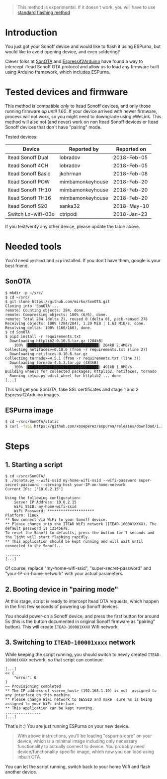 > This method is experimental. If it doesn't work, you will have to use [standard flashing method](Binaries)

# Introduction 

You just got your Sonoff device and would like to flash it using ESPurna, but would like to avoid opening device, and even soldering?

Clever folks at [SonOTA](https://github.com/mirko/SonOTA) and [Espressif2Arduino](https://github.com/khcnz/Espressif2Arduino) have found a way to intercept iTead Sonoff OTA protocol and allow us to load any firmware built using Arduino framework, which includes ESPurna.
 
# Tested devices and firmware

This method is compatible _only_ to Itead Sonoff devices, and only those running firmware _up until 1.60_. If your device arrived with newer firmware, process will not work, so you might need to downgrade using eWeLink. This method will also not (and never) work on non Itead Sonoff devices or Itead Sonoff devices that don't have "pairing" mode.

Tested devices:

| Device | Reported by | Reported on | 
| --- | --- | --- | 
| Itead Sonoff Dual | lobradov | 2018-Feb-05 |  
| Itead Sonoff 4CH  | lobradov | 2018-Feb-05 | 
| Itead Sonoff Basic | jkohrman | 2018-Feb-08 |
| Itead Sonoff POW | mimbamonkeyhouse | 2018-Feb-20 |
| Itead Sonoff TH10 | mimbamonkeyhouse | 2018-Feb-20 |
| Itead Sonoff TH16 | mimbamonkeyhouse | 2018-Feb-20 |
| Itead Sonoff S20  | sanka32 | 2018-May-10 |
| Switch Lx-wifi-03o  | ctripodi | 2018-Jan-23 |


If you test/verify any other device, please update the table above.

# Needed tools 

You'd need `python3` and `pip` installed. If you don't have them, google is your best friend.

## SonOTA 

```console
$ mkdir -p ~/src/
$ cd ~/src/
$ git clone https://github.com/mirko/SonOTA.git
Cloning into 'SonOTA'...
remote: Counting objects: 284, done.
remote: Compressing objects: 100% (6/6), done.
remote: Total 284 (delta 2), reused 0 (delta 0), pack-reused 278
Receiving objects: 100% (284/284), 1.29 MiB | 1.63 MiB/s, done.
Resolving deltas: 100% (160/160), done.
$ cd SonOTA
$ pip3 install -r requirements.txt
  Downloading httplib2-0.10.3.tar.gz (204kB)
    100% |████████████████████████████████| 204kB 2.4MB/s 
Collecting netifaces>=0.10.6 (from -r requirements.txt (line 2))
  Downloading netifaces-0.10.6.tar.gz
Collecting tornado>=4.5.1 (from -r requirements.txt (line 3))
  Downloading tornado-4.5.3.tar.gz (484kB)
    100% |████████████████████████████████| 491kB 1.8MB/s 
Building wheels for collected packages: httplib2, netifaces, tornado
  Running setup.py bdist_wheel for httplib2 ... done
[...]
```
This will get you SonOTA, fake SSL certificates and stage 1 and 2 Espressif2Arduino images. 

## ESPurna image

```bash
$ cd ~/src/SonOTA/static
$ curl -fsSL https://github.com/xoseperez/espurna/releases/download/1.12.3/espurna-1.12.3-espurna-core.bin -o image_arduino.bin
```

# Steps

## 1. Starting a script

```console
$ cd ~/src/SonOTA/
$ ./sonota.py --wifi-ssid my-home-wifi-ssid --wifi-password super-secret-password --serving-host your-IP-on-home-network
Current IPs: ['10.0.2.15']

Using the following configuration:
	Server IP Address: 10.0.2.15
	WiFi SSID: my-home-wifi-ssid
	WiFi Password: *********************
Platform: linux
** Now connect via WiFi to your Sonoff device.
** Please change into the ITEAD WiFi network (ITEAD-100001XXXX). The default password is 12345678.
To reset the Sonoff to defaults, press the button for 7 seconds and the light will start flashing rapidly.
** This application should be kept running and will wait until connected to the Sonoff...

.......
[...]
```

Of course, replace "my-home-wifi-ssid", "super-secret-password" and "your-IP-on-home-network" with your actual parameters.

## 2. Booting device in "pairing mode"

At this stage, script is ready to intercept Itead OTA requests, which happen in the first few seconds of powering up Sonoff devices. 

You should power-on a Sonoff device, and press the first button for around 5s (this is the button documented in original Sonoff firmware as "pairing" button). This will create `ITEAD-100001XXXX` Wifi network.

## 3. Switching to `ITEAD-100001xxxx` network

While keeping the script running, you should switch to newly created `ITEAD-100001XXXX` network, so that script can continue:

```console
[...]
<< {
    "error": 0
}
~~ Provisioning completed
** The IP address of <serve_host> (192.168.1.10) is not  assigned to any interface on this machine.
** Please change WiFi network to $ESSID and make  sure %s is being assigned to your WiFi interface.
** This application can be kept running.
................
[...]
```

That's it :) You are just running ESPurna on your new device. 

> With above instructions, you'll be loading "espurna-core" on your device, which is a minimal image including only necessary functionality to actually connect to device. You probably need device/functionality specific image, which now you can load using inbuilt OTA.

You can let the script running, switch back to your home Wifi and flash another device.

